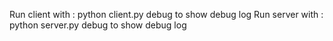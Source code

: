 Run client with : python client.py debug to show debug log
Run server with : python server.py debug to show debug log
